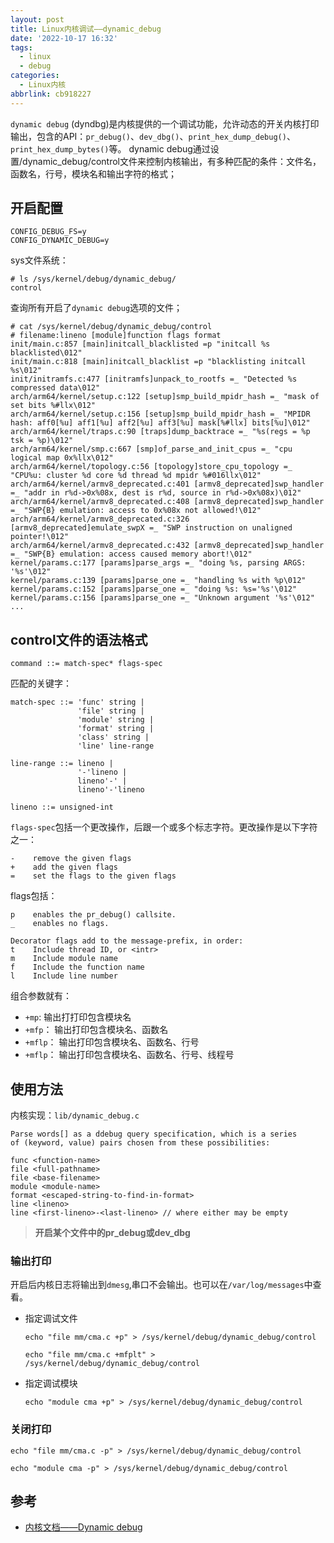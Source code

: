 ```yaml
---
layout: post
title: Linux内核调试——dynamic_debug
date: '2022-10-17 16:32'
tags:
  - linux
  - debug
categories:
  - Linux内核
abbrlink: cb918227
---
```


`dynamic debug` (dyndbg)是内核提供的一个调试功能，允许动态的开关内核打印输出，包含的API：`pr_debug()`、`dev_dbg()`、`print_hex_dump_debug()`、`print_hex_dump_bytes()`等。
dynamic debug通过设置/dynamic_debug/control文件来控制内核输出，有多种匹配的条件：文件名，函数名，行号，模块名和输出字符的格式；

<!--more-->


## 开启配置

```
CONFIG_DEBUG_FS=y
CONFIG_DYNAMIC_DEBUG=y
```

sys文件系统：
```
# ls /sys/kernel/debug/dynamic_debug/
control
```

查询所有开启了`dynamic debug`选项的文件；
```
# cat /sys/kernel/debug/dynamic_debug/control
# filename:lineno [module]function flags format
init/main.c:857 [main]initcall_blacklisted =p "initcall %s blacklisted\012"
init/main.c:818 [main]initcall_blacklist =p "blacklisting initcall %s\012"
init/initramfs.c:477 [initramfs]unpack_to_rootfs =_ "Detected %s compressed data\012"
arch/arm64/kernel/setup.c:122 [setup]smp_build_mpidr_hash =_ "mask of set bits %#llx\012"
arch/arm64/kernel/setup.c:156 [setup]smp_build_mpidr_hash =_ "MPIDR hash: aff0[%u] aff1[%u] aff2[%u] aff3[%u] mask[%#llx] bits[%u]\012"
arch/arm64/kernel/traps.c:90 [traps]dump_backtrace =_ "%s(regs = %p tsk = %p)\012"
arch/arm64/kernel/smp.c:667 [smp]of_parse_and_init_cpus =_ "cpu logical map 0x%llx\012"
arch/arm64/kernel/topology.c:56 [topology]store_cpu_topology =_ "CPU%u: cluster %d core %d thread %d mpidr %#016llx\012"
arch/arm64/kernel/armv8_deprecated.c:401 [armv8_deprecated]swp_handler =_ "addr in r%d->0x%08x, dest is r%d, source in r%d->0x%08x)\012"
arch/arm64/kernel/armv8_deprecated.c:408 [armv8_deprecated]swp_handler =_ "SWP{B} emulation: access to 0x%08x not allowed!\012"
arch/arm64/kernel/armv8_deprecated.c:326 [armv8_deprecated]emulate_swpX =_ "SWP instruction on unaligned pointer!\012"
arch/arm64/kernel/armv8_deprecated.c:432 [armv8_deprecated]swp_handler =_ "SWP{B} emulation: access caused memory abort!\012"
kernel/params.c:177 [params]parse_args =_ "doing %s, parsing ARGS: '%s'\012"
kernel/params.c:139 [params]parse_one =_ "handling %s with %p\012"
kernel/params.c:152 [params]parse_one =_ "doing %s: %s='%s'\012"
kernel/params.c:156 [params]parse_one =_ "Unknown argument '%s'\012"
...
```

## control文件的语法格式

```
command ::= match-spec* flags-spec
```

匹配的关键字：
```
match-spec ::= 'func' string |
               'file' string |
               'module' string |
               'format' string |
               'class' string |
               'line' line-range

line-range ::= lineno |
               '-'lineno |
               lineno'-' |
               lineno'-'lineno

lineno ::= unsigned-int
```

`flags-spec`包括一个更改操作，后跟一个或多个标志字符。更改操作是以下字符之一：
```
-    remove the given flags
+    add the given flags
=    set the flags to the given flags
```

flags包括：
```
p    enables the pr_debug() callsite.
_    enables no flags.

Decorator flags add to the message-prefix, in order:
t    Include thread ID, or <intr>
m    Include module name
f    Include the function name
l    Include line number
```

组合参数就有：

- `+mp`: 输出打打印包含模块名
- `+mfp`： 输出打印包含模块名、函数名
- `+mflp`： 输出打印包含模块名、函数名、行号
- `+mflp`： 输出打印包含模块名、函数名、行号、线程号

## 使用方法

内核实现：`lib/dynamic_debug.c`

```
Parse words[] as a ddebug query specification, which is a series
of (keyword, value) pairs chosen from these possibilities:

func <function-name>
file <full-pathname>
file <base-filename>
module <module-name>
format <escaped-string-to-find-in-format>
line <lineno>
line <first-lineno>-<last-lineno> // where either may be empty
```

> **开启某个文件中的pr_debug或dev_dbg**


### 输出打印

开启后内核日志将输出到`dmesg`,串口不会输出。也可以在`/var/log/messages`中查看。

- 指定调试文件
  ```
  echo "file mm/cma.c +p" > /sys/kernel/debug/dynamic_debug/control
  ```

  ```
  echo "file mm/cma.c +mfplt" > /sys/kernel/debug/dynamic_debug/control
  ```


- 指定调试模块
  ```
  echo "module cma +p" > /sys/kernel/debug/dynamic_debug/control
  ```

### 关闭打印


```
echo "file mm/cma.c -p" > /sys/kernel/debug/dynamic_debug/control
```

```
echo "module cma -p" > /sys/kernel/debug/dynamic_debug/control
```

## 参考

- [内核文档——Dynamic debug](https://www.kernel.org/doc/html/latest/admin-guide/dynamic-debug-howto.html)
